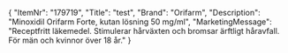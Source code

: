 {
  "ItemNr": "179719",
  "Title": "test",
  "Brand": "Orifarm",
  "Description": "Minoxidil Orifarm Forte, kutan lösning 50 mg/ml",
  "MarketingMessage": "Receptfritt läkemedel. Stimulerar hårväxten och bromsar ärftligt håravfall. För män och kvinnor över 18 år."
}